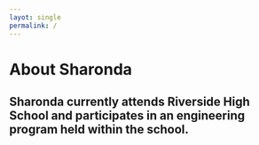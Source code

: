 ```yaml
---
layot: single
permalink: /
---
```


# About Sharonda

## Sharonda currently attends Riverside High School and participates in an engineering program held within the school.
